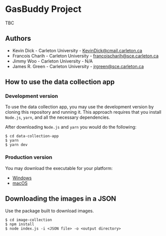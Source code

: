 # GasBuddy Project

TBC

## Authors

* Kevin Dick - Carleton University - <KevinDick@cmail.carleton.ca>
* Francois Charih - Carleton University - <francoischarih@sce.carleton.ca>
* Jimmy Woo - Carleton University - N/A
* James R. Green - Carleton University - <jrgreen@sce.carleton.ca>

## How to use the data collection app

### Development version

To use the data collection app, you may use the development version by cloning
this repository and running it. This approach requires that you install 
`Node.js`, `yarn`, and all the necessary dependencies. 

After downloading `Node.js` and `yarn` you would do the following:

```
$ cd data-collection-app
$ yarn
$ yarn dev
```

### Production version

You may download the executable for your platform:

* [Windows](http://cu-bic.ca/public/data-collection-app-win.zip)
* [macOS](http://cu-bic.ca/public/data-collection-app-macos.zip)


## Downloading the images in a JSON

Use the package built to download images.

```
$ cd image-collection
$ npm install
$ node index.js -i <JSON file> -o <output directory>
```
